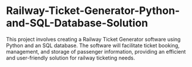 # Railway-Ticket-Generator-Python-and-SQL-Database-Solution
This project involves creating a Railway Ticket Generator software using Python and an SQL database. The software will facilitate ticket booking, management, and storage of passenger information, providing an efficient and user-friendly solution for railway ticketing needs.
